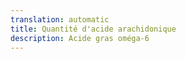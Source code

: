 ```yaml
---
translation: automatic
title: Quantité d'acide arachidonique
description: Acide gras oméga-6
---
```

